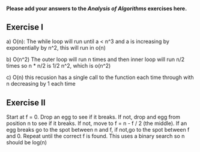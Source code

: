 #### Please add your answers to the ***Analysis of  Algorithms*** exercises here.

## Exercise I

a) O(n): The while loop will run until a < n^3 and a is increasing by exponentially by n^2, this will run in o(n)


b) O(n^2) The outer loop will run n times and then inner loop will run n/2 times so n * n/2 is 1/2 n^2, which is o(n^2)


c) O(n) this recusion has a single call to the function each time through with n decreasing by 1 each time

## Exercise II
Start at f = 0. Drop an egg to see if it breaks. If not, drop and egg from position n to see if it breaks. If not, move to f = n - f / 2 (the middle). If an egg breaks go to the spot between n and f, if not,go to the spot between f and 0. Repeat until the correct f is found. This uses a binary search so n should be log(n)

